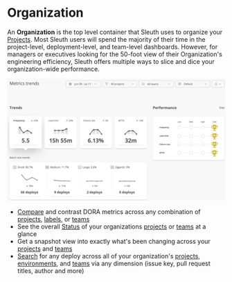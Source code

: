 # Organization

An **Organization** is the top level container that Sleuth uses to organize your [Projects](../projects/). Most Sleuth users will spend the majority of their time in the project-level, deployment-level, and team-level dashboards. However, for managers or executives looking for the 50-foot view of their Organization's engineering efficiency, Sleuth offers multiple ways to slice and dice your organization-wide performance. &#x20;

![](<../../.gitbook/assets/image (19) (1) (1).png>)

* [Compare](compare.md) and contrast DORA metrics across any combination of [projects](../projects/), [labels](labels.md), or [teams](../teams.md)
* See the overall [Status](status.md) of your organizations [projects](../projects/) or [teams](../teams.md) at a glance
* Get a snapshot view into exactly what's been changing across your [projects](../projects/) and [teams](../teams.md)
* [Search](search.md) for any deploy across all of your organization's [projects](../projects/), [environments](../environment-support.md), and [teams](../teams.md) via any dimension (issue key, pull request titles, author and more)

